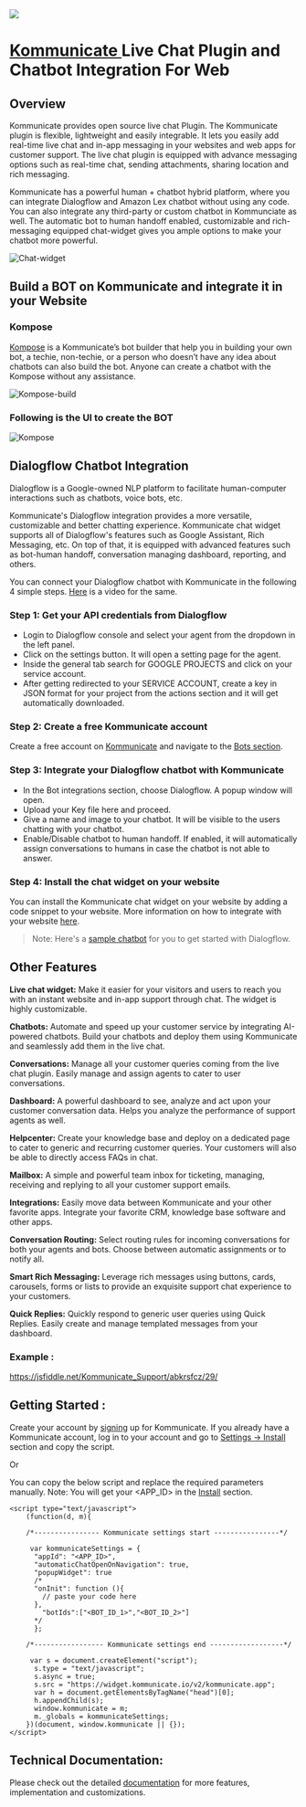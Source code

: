 <img src="https://s3.amazonaws.com/kommunicate.io/Header.jpg" />

# [Kommunicate ](https://www.kommunicate.io/?utm_source=github&utm_medium=readme&utm_campaign=web)Live Chat Plugin and Chatbot Integration For Web


## Overview

Kommunicate provides open source live chat Plugin. The Kommunicate plugin is flexible, lightweight and easily integrable. 
It lets you easily add real-time live chat and in-app messaging in your websites and web apps for customer support. The live chat plugin is equipped with advance messaging options such as real-time chat, sending attachments, sharing location and rich messaging.

Kommunicate has a powerful human + chatbot hybrid platform, where you can integrate Dialogflow and Amazon Lex chatbot without using any code. You can also integrate any third-party or custom chatbot in Kommunciate as well. The automatic bot to human handoff enabled, customizable and rich-messaging equipped chat-widget gives you ample options to make your chatbot more powerful. 

![Chat-widget](https://user-images.githubusercontent.com/32258004/95323958-9dd83c00-08bc-11eb-8744-bbf33140e00d.png)



## Build a BOT on Kommunicate and integrate it in your Website 

### Kompose

[Kompose](https://dashboard.kommunicate.io/bots/bot-builder) is a Kommunicate’s bot builder that help you in building your own bot, a techie, non-techie, or a person who doesn’t have any idea about chatbots can also build the bot. Anyone can create a chatbot with the Kompose without any assistance.

![Kompose-build](https://user-images.githubusercontent.com/38066371/87525821-a519f000-c6a7-11ea-90d6-97e8fab4d1b3.gif)



### Following is the UI to create the BOT

![Kompose](https://user-images.githubusercontent.com/32258004/95324271-1808c080-08bd-11eb-9bed-768e87977648.png)




## Dialogflow Chatbot Integration

Dialogflow is a Google-owned NLP platform to facilitate human-computer interactions such as chatbots, voice bots, etc. 

Kommunicate's Dialogflow integration provides a more versatile, customizable and better chatting experience. Kommunicate chat widget supports all of Dialogflow's features such as Google Assistant, Rich Messaging, etc. On top of that, it is equipped with advanced features such as bot-human handoff, conversation managing dashboard, reporting, and others. 

You can connect your Dialogflow chatbot with Kommunicate in the following 4 simple steps. [Here](https://www.youtube.com/watch?v=ZlrFYRwJxS8) is a video for the same. 

### Step 1: Get your API credentials from Dialogflow
- Login to Dialogflow console and select your agent from the dropdown in the left panel.
- Click on the settings button. It will open a setting page for the agent.
- Inside the general tab search for GOOGLE PROJECTS and click on your service account.
- After getting redirected to your SERVICE ACCOUNT, create a key in JSON format for your project from the actions section and it will get automatically downloaded.

### Step 2: Create a free Kommunicate account
Create a free account on [Kommunicate](https://dashboard.kommunicate.io/signup) and navigate to the [Bots section](https://dashboard.kommunicate.io/bots/bot-integrations). 

### Step 3: Integrate your Dialogflow chatbot with Kommunicate
- In the Bot integrations section, choose Dialogflow. A popup window will open.
- Upload your Key file here and proceed.
- Give a name and image to your chatbot. It will be visible to the users chatting with your chatbot.
- Enable/Disable chatbot to human handoff. If enabled, it will automatically assign conversations to humans in case the chatbot is not able to answer.

### Step 4: Install the chat widget on your website
You can install the Kommunicate chat widget on your website by adding a code snippet to your website. More information on how to integrate with your website [here](https://docs.kommunicate.io/docs/web-installation.html). 

> Note: Here's a [sample chatbot](https://docs.kommunicate.io/docs/bot-samples) for you to get started with Dialogflow. 


## Other Features

**Live chat widget:**  Make it easier for your visitors and users to reach you with an instant website and in-app support through chat. The widget is highly customizable. 

**Chatbots:** Automate and speed up your customer service by integrating AI-powered chatbots. Build your chatbots and deploy them using Kommunicate and seamlessly add them in the live chat.

**Conversations:** Manage all your customer queries coming from the live chat plugin. Easily manage and assign agents to cater to user conversations.

**Dashboard:** A powerful dashboard to see, analyze and act upon your customer conversation data. Helps you analyze the performance of support agents as well.

**Helpcenter:** Create your knowledge base and deploy on a dedicated page to cater to generic and recurring customer queries. Your customers will also be able to directly access FAQs in chat.

**Mailbox:** A simple and powerful team inbox for ticketing, managing, receiving and replying to all your customer support emails. 

**Integrations:** Easily move data between Kommunicate and your other favorite apps. Integrate your favorite CRM, knowledge base software and other apps.

**Conversation Routing:** Select routing rules for incoming conversations for both your agents and bots. Choose between automatic assignments or to notify all.

**Smart Rich Messaging:** Leverage rich messages using buttons, cards, carousels, forms or lists to provide an exquisite support chat experience to your customers.

**Quick Replies:** Quickly respond to generic user queries using Quick Replies. Easily create and manage templated messages from your dashboard.

### Example :

https://jsfiddle.net/Kommunicate_Support/abkrsfcz/29/

## Getting Started :

Create your account by [signing](https://www.kommunicate.io/?utm_source=github&utm_medium=readme&utm_campaign=web) up for Kommunicate. If you already have a Kommunicate account, log in to your account and go to [Settings -> Install](https://dashboard.kommunicate.io/settings/install) section and copy the script.

Or

You can copy the below script and replace the required parameters manually. Note: You will get your <APP_ID> in the [Install](https://dashboard.kommunicate.io/settings/install) section. 


```
<script type="text/javascript">
    (function(d, m){

    /*---------------- Kommunicate settings start ----------------*/

     var kommunicateSettings = {
      "appId": "<APP_ID>",  
      "automaticChatOpenOnNavigation": true,
      "popupWidget": true
      /*
      "onInit": function (){
        // paste your code here
      },
        "botIds":["<BOT_ID_1>","<BOT_ID_2>"]
      */
      };

    /*----------------- Kommunicate settings end ------------------*/

     var s = document.createElement("script");
      s.type = "text/javascript";
      s.async = true;
      s.src = "https://widget.kommunicate.io/v2/kommunicate.app";
      var h = document.getElementsByTagName("head")[0];
      h.appendChild(s);
      window.kommunicate = m;
      m._globals = kommunicateSettings;
    })(document, window.kommunicate || {});
</script>
```

## Technical Documentation:

Please check out the detailed [documentation](https://docs.kommunicate.io/docs/web-installation.html) for more features, implementation and customizations.
